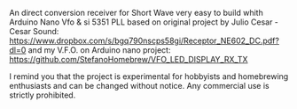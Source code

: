 An direct conversion receiver for Short Wave very easy to build whith Arduino Nano Vfo & si 5351 PLL based on original project by Julio Cesar - Cesar Sound:
https://www.dropbox.com/s/bgq790nscps58gi/Receptor_NE602_DC.pdf?dl=0
and my V.F.O. on Arduino nano project: https://github.com/StefanoHomebrew/VFO_LED_DISPLAY_RX_TX

 I remind you that the project is experimental for hobbyists and homebrewing enthusiasts and can be changed without notice. Any commercial use is strictly prohibited.

